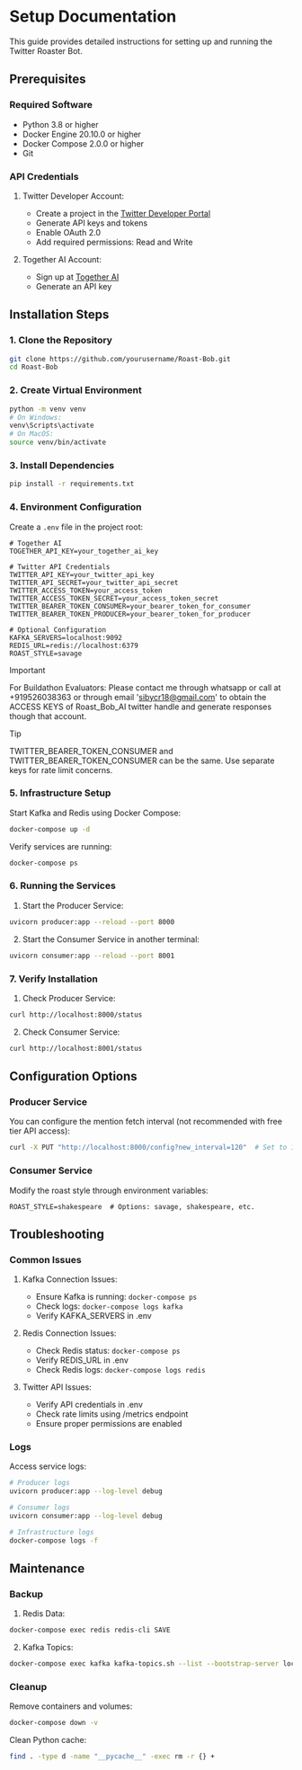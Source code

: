 
# Setup Documentation

This guide provides detailed instructions for setting up and running the Twitter Roaster Bot.

## Prerequisites

### Required Software
- Python 3.8 or higher
- Docker Engine 20.10.0 or higher
- Docker Compose 2.0.0 or higher
- Git

### API Credentials

1. Twitter Developer Account:
   - Create a project in the [Twitter Developer Portal](https://developer.x.com/en/portal/dashboard)
   - Generate API keys and tokens
   - Enable OAuth 2.0
   - Add required permissions: Read and Write

2. Together AI Account:
   - Sign up at [Together AI](https://together.ai)
   - Generate an API key

## Installation Steps

### 1. Clone the Repository
```bash
git clone https://github.com/yourusername/Roast-Bob.git
cd Roast-Bob
```

### 2. Create Virtual Environment
```bash
python -m venv venv
# On Windows:
venv\Scripts\activate
# On MacOS:
source venv/bin/activate
```

### 3. Install Dependencies
```bash
pip install -r requirements.txt
```

### 4. Environment Configuration

Create a `.env` file in the project root:
```env
# Together AI
TOGETHER_API_KEY=your_together_ai_key

# Twitter API Credentials
TWITTER_API_KEY=your_twitter_api_key
TWITTER_API_SECRET=your_twitter_api_secret
TWITTER_ACCESS_TOKEN=your_access_token
TWITTER_ACCESS_TOKEN_SECRET=your_access_token_secret
TWITTER_BEARER_TOKEN_CONSUMER=your_bearer_token_for_consumer
TWITTER_BEARER_TOKEN_PRODUCER=your_bearer_token_for_producer

# Optional Configuration
KAFKA_SERVERS=localhost:9092
REDIS_URL=redis://localhost:6379
ROAST_STYLE=savage
```

> [!IMPORTANT]
> For Buildathon Evaluators: Please contact me through whatsapp or call at +919526038363 or through email 'sibycr18@gmail.com' to obtain the ACCESS KEYS of Roast_Bob_AI twitter handle and generate responses though that account.

> [!TIP]
> TWITTER_BEARER_TOKEN_CONSUMER and TWITTER_BEARER_TOKEN_CONSUMER can be the same. Use separate keys for rate limit concerns.

### 5. Infrastructure Setup

Start Kafka and Redis using Docker Compose:
```bash
docker-compose up -d
```

Verify services are running:
```bash
docker-compose ps
```

### 6. Running the Services

1. Start the Producer Service:
```bash
uvicorn producer:app --reload --port 8000
```

2. Start the Consumer Service in another terminal:
```bash
uvicorn consumer:app --reload --port 8001
```

### 7. Verify Installation

1. Check Producer Service:
```bash
curl http://localhost:8000/status
```

2. Check Consumer Service:
```bash
curl http://localhost:8001/status
```

## Configuration Options

### Producer Service

You can configure the mention fetch interval (not recommended with free tier API access):
```bash
curl -X PUT "http://localhost:8000/config?new_interval=120"  # Set to 120 seconds
```

### Consumer Service

Modify the roast style through environment variables:
```env
ROAST_STYLE=shakespeare  # Options: savage, shakespeare, etc.
```

## Troubleshooting

### Common Issues

1. Kafka Connection Issues:
   - Ensure Kafka is running: `docker-compose ps`
   - Check logs: `docker-compose logs kafka`
   - Verify KAFKA_SERVERS in .env

2. Redis Connection Issues:
   - Check Redis status: `docker-compose ps`
   - Verify REDIS_URL in .env
   - Check Redis logs: `docker-compose logs redis`

3. Twitter API Issues:
   - Verify API credentials in .env
   - Check rate limits using /metrics endpoint
   - Ensure proper permissions are enabled

### Logs

Access service logs:
```bash
# Producer logs
uvicorn producer:app --log-level debug

# Consumer logs
uvicorn consumer:app --log-level debug

# Infrastructure logs
docker-compose logs -f
```

## Maintenance

### Backup

1. Redis Data:
```bash
docker-compose exec redis redis-cli SAVE
```

2. Kafka Topics:
```bash
docker-compose exec kafka kafka-topics.sh --list --bootstrap-server localhost:9092
```

### Cleanup

Remove containers and volumes:
```bash
docker-compose down -v
```

Clean Python cache:
```bash
find . -type d -name "__pycache__" -exec rm -r {} +
```
